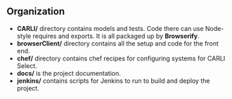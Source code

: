 ## Organization ##
* __CARLI/__ directory contains models and tests. Code there can use Node-style requires and exports. It is all packaged up by **Browserify**.
* __browserClient/__ directory contains all the setup and code for the front end.
* __chef/__ directory contains chef recipes for configuring systems for CARLI Select.
* __docs/__ is the project documentation.
* __jenkins/__ contains scripts for Jenkins to run to build and deploy the project.
